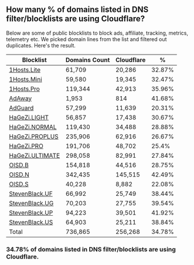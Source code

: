 ## How many % of domains listed in DNS filter/blocklists are using Cloudflare?


Below are some of public blocklists to block ads, affiliate, tracking, metrics, telemetry etc.
We picked domain lines from the list and filtered out duplicates.
Here's the result.


| Blocklist | Domains Count | Cloudflare | % |
| --- | --- | --- | --- |
| [1Hosts.Lite](https://raw.githubusercontent.com/badmojr/1Hosts/master/Lite/hosts.win) | 61,709 | 20,286 | 32.87% |
| [1Hosts.Mini](https://raw.githubusercontent.com/badmojr/1Hosts/master/mini/hosts.win) | 59,580 | 19,345 | 32.47% |
| [1Hosts.Pro](https://raw.githubusercontent.com/badmojr/1Hosts/master/Pro/hosts.win) | 119,344 | 42,913 | 35.96% |
| [AdAway](https://raw.githubusercontent.com/AdAway/adaway.github.io/master/hosts.txt) | 1,953 | 814 | 41.68% |
| [AdGuard](https://adguardteam.github.io/AdGuardSDNSFilter/Filters/filter.txt) | 57,299 | 11,639 | 20.31% |
| [HaGeZi.LIGHT](https://raw.githubusercontent.com/hagezi/dns-blocklists/main/hosts/light.txt) | 56,857 | 17,438 | 30.67% |
| [HaGeZi.NORMAL](https://raw.githubusercontent.com/hagezi/dns-blocklists/main/hosts/multi.txt) | 119,430 | 34,488 | 28.88% |
| [HaGeZi.PROPLUS](https://raw.githubusercontent.com/hagezi/dns-blocklists/main/hosts/pro.plus.txt) | 235,906 | 62,916 | 26.67% |
| [HaGeZi.PRO](https://raw.githubusercontent.com/hagezi/dns-blocklists/main/hosts/pro.txt) | 191,706 | 48,702 | 25.4% |
| [HaGeZi.ULTIMATE](https://raw.githubusercontent.com/hagezi/dns-blocklists/main/hosts/ultimate.txt) | 298,058 | 82,991 | 27.84% |
| [OISD.B](https://big.oisd.nl/dnsmasq) | 154,818 | 44,516 | 28.75% |
| [OISD.N](https://nsfw.oisd.nl/dnsmasq) | 342,435 | 145,515 | 42.49% |
| [OISD.S](https://small.oisd.nl/dnsmasq) | 40,228 | 8,882 | 22.08% |
| [StevenBlack.UF](https://raw.githubusercontent.com/StevenBlack/hosts/master/alternates/fakenews/hosts) | 66,992 | 25,749 | 38.44% |
| [StevenBlack.UG](https://raw.githubusercontent.com/StevenBlack/hosts/master/alternates/gambling/hosts) | 70,203 | 27,755 | 39.54% |
| [StevenBlack.UP](https://raw.githubusercontent.com/StevenBlack/hosts/master/alternates/porn/hosts) | 94,223 | 39,501 | 41.92% |
| [StevenBlack.US](https://raw.githubusercontent.com/StevenBlack/hosts/master/alternates/social/hosts) | 64,903 | 25,211 | 38.84% |
| Total | 736,865 | 256,268 | 34.78% |


### 34.78% of domains listed in DNS filter/blocklists are using Cloudflare.
